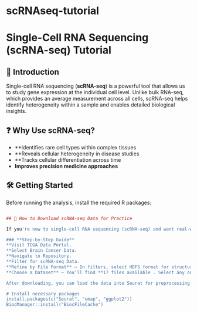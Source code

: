 # scRNAseq-tutorial

# Single-Cell RNA Sequencing (scRNA-seq) Tutorial

## 📌 Introduction
Single-cell RNA sequencing (**scRNA-seq**) is a powerful tool that allows us to study gene expression at the individual cell level. 
Unlike bulk RNA-seq, which provides an average measurement across all cells, scRNA-seq helps identify heterogeneity within a sample and enables detailed biological insights.

## ❓ Why Use scRNA-seq?
- **Identifies rare cell types within complex tissues
- **Reveals cellular heterogeneity in disease studies
- **Tracks cellular differentiation across time
- **Improves precision medicine approaches** 

## 🛠️ Getting Started
Before running the analysis, install the required R packages:

```r

## 📂 How to Download scRNA-seq Data for Practice

If you're new to single-cell RNA sequencing (scRNA-seq) and want real-world data for analysis, follow these steps to download **TCGA** datasets:

### **Step-by-Step Guide**
**Visit TCGA Data Portal.
**Select Brain Cancer Data.  
**Navigate to Repository.  
**Filter for scRNA-seq Data.  
**Refine by File Format** – In filters, select HDF5 format for structured data.  
**Choose a Dataset** – You’ll find **17 files available . Select any one to begin your scRNA-seq analysis.

After downloading, you can load the data into Seurat for preprocessing and clustering.

# Install necessary packages
install.packages(c("Seurat", "umap", "ggplot2"))
BiocManager::install("BiocFileCache")

